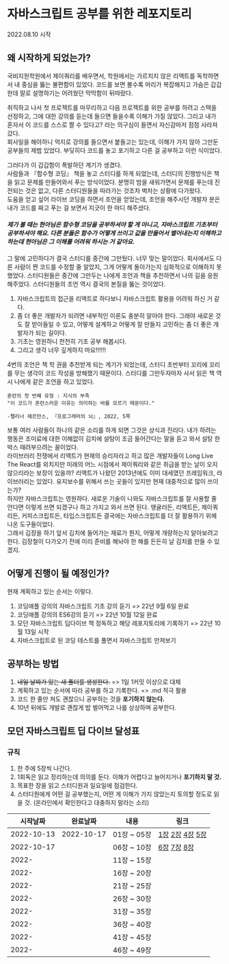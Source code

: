 # 자바스크립트 공부를 위한 레포지토리

2022.08.10 시작

## 왜 시작하게 되었는가?

국비지원학원에서 제이쿼리를 배우면서, 학원에서는 가르치지 않은 리액트를 독학하면서 내 중심을 뚫는 불편함이 있었다. 코드를 보면 볼수록 머리가 복잡해지고 가슴은 갑갑한데 말로 설명하기는 어려웠던 막막함이 뒤따랐다.

취직하고 나서 첫 프로젝트를 마무리하고 다음 프로젝트를 위한 공부를 하려고 스택을 선정하고, 그에 대한 강의를 듣는데 들으면 들을수록 이해가 가질 않았다. 그리고 내가 혼자서 이 코드를 스스로 짤 수 있다고? 라는 의구심이 들면서 자신감마저 점점 사라져갔다.  
회사일을 해야하니 억지로 강의를 들으면서 붙들고는 있는데, 이해가 가지 않아 그만둔 공부들의 제법 있었다. 부딪히다 코드를 놓고 포기하고 다른 걸 공부하고 이런 식이었다.

그러다가 이 갑갑함이 폭발하던 계기가 생겼다.  
사람들과 『함수형 코딩』 책을 놓고 스터디를 하게 되었는데, 스터디의 진행방식은 책을 읽고 문제를 만들어와서 푸는 방식이었다. 분명히 밤을 새워가면서 문제를 푸는데 진전되는 것은 없고, 다른 스터디원들을 따라가는 것조차 벅차는 상황에 다가왔다.  
도움을 얻고 싶어 라이브 코딩을 하면서 조언을 얻었는데, 조언을 해주시던 개발자 분은 내가 코드를 짜고 푸는 걸 보면서 지긋이 한 마디 해주셨다.

#### _제가 볼 때는 현아님은 함수형 코딩을 공부하셔야 할 게 아니고, 자바스크립트 기초부터 공부하셔야 해요. 다른 분들은 함수가 어떻게 쓰이고 값을 만들어서 뱉어내는지 이해하고 하는데 현아님은 그 이해를 어려워 하시는 거 같아요._

그 말에 고민하다가 결국 스터디를 중간에 그만뒀다. 너무 맞는 말이었다. 회사에서도 다른 사람이 짠 코드를 수정할 줄 알았지, 그게 어떻게 돌아가는지 심화적으로 이해하지 못했었다. 스터디원들은 중간에 그만두는 나에게 조언과 책을 추천하면서 나의 길을 응원해주었다. 스터디원들의 조언 역시 결국의 본질을 뚫는 것이었다.

1. 자바스크립트의 접근을 리액트로 하다보니 자바스크립트 활용을 어려워 하신 거 같다.
2. 좀 더 좋은 개발자가 되려면 내부적인 이론도 충분히 알아야 한다. 그래야 새로운 것도 잘 받아들일 수 있고, 어떻게 설계하고 어떻게 잘 만들지 고민하는 좀 더 좋은 개발자가 되는 길이다.
3. 기초는 영원하니 천천히 기초 공부 해봅시다.
4. 그리고 생각 너무 깊게하지 마요!!!!!!

4번의 조언은 책 학 권을 추천받게 되는 계기가 되었는데, 스터디 초반부터 꼬리에 꼬리를 무는 생각이 코드 작성을 방해했기 때문이다. 스터디를 그만두자마자 사서 읽은 책 역시 나에게 같은 조언을 하고 있었다.

```
혼란의 첫 번째 유형 : 지식의 부족
"이 코드가 혼란스러운 이유는 의미하는 바를 모르기 때문이다."

-펠리너 헤르만스, 『프로그래머의 뇌』, 2022, 5쪽
```

보통 여러 사람들이 하나의 같은 소리를 하게 되면 그것은 상식과 진리다. 내가 하려는 행동은 조미료에 대한 이해없이 김치에 설탕이 조금 들어간다는 말을 듣고 와서 설탕 한 박스 때려부으려는 꼴이었다.  
라이브러리 전쟁에서 리액트가 현재의 승리자라고 하고 많은 개발자들이 Long Live The React를 외치지만 미래의 어느 시점에서 제이쿼리와 같은 취급을 받는 날이 오지 않으리라는 보장이 있을까? 리액트가 나왔던 2013년에도 이미 대세였던 프레임워크, 라이브러리는 있었다. 유지보수를 위해서 쓰는 곳들이 있지만 현재 대중적으로 많이 쓰이는가?  
하지만 자바스크립트는 영원하다. 새로운 기술이 나와도 자바스크립트를 잘 사용할 줄 안다면 이렇게 쓰면 되겠구나 하고 가지고 와서 쓰면 된다. 앵귤러든, 리액트든, 제이쿼리든, 커피스크립트든, 타입스크립트든 결국에는 자바스크립트를 더 잘 활용하기 위헤 나온 도구들이었다.  
그래서 김장을 하기 앞서 김치에 들어가는 재료가 뭔지, 어떻게 개량하는지 알아보려고 한다. 김장철이 다가오기 전에 미리 준비를 해놔야 한 해를 든든히 날 김치를 만들 수 있겠지.

## 어떻게 진행이 될 예정인가?

현재 계획하고 있는 순서는 이렇다.

1. 코딩애플 강의의 자바스크립트 기초 강의 듣기 => 22년 9월 6일 완료
2. 코딩애플 강의의 ES6강의 듣기 => 22년 10월 12일 완료
3. 모던 자바스크립트 딥다이브 책 정독하고 해당 레포지토리에 기록하기 => 22년 10월 13일 시작
4. 자바스크립트로 된 코딩 테스트를 풀면서 자바스크립트 만져보기

## 공부하는 방법

1. ~~내일 날짜가 있는 새 폴더를 생성한다.~~ => 1일 1커밋 이상으로 대체
2. 계획하고 있는 순서에 따라 공부를 하고 기록한다. => .md 적극 활용
3. 코드 한 줄만 쳐도 괜찮으니 공부하는 것을 <strong>포기하지 않는다.</strong>
4. 10년 뒤에도 개발로 괜찮게 밥 벌어먹고 나를 상상하며 공부한다.

## 모던 자바스크립트 딥 다이브 달성표

### 규칙

1. 한 주에 5장씩 나간다.
2. 1회독은 읽고 정리하는데 의의를 둔다. 이해가 어렵다고 늘어지거나 <strong>포기하지 말 것.</strong>
3. 목표한 장을 읽고 스터디원과 일요일에 점검한다.
4. 스터디원에게 어떤 걸 공부했는지, 어떤 게 이해가 가지 않았는지 토의할 정도로 읽을 것. (온라인에서 확인한다고 대충하지 말라는 소리)

| 시작날짜   | 완료날짜   | 내용        | 링크                                        |
| ---------- | ---------- | ----------- | ------------------------------------------- |
| 2022-10-13 | 2022-10-17 | 01장 ~ 05장 | [1장][1장] [2장][2장] [4장][4장] [5장][5장] |
| 2022-10-17 |            | 06장 ~ 10장 | [6장][6장] [7장][7장] [8장][8장]            |
| 2022-      |            | 11장 ~ 15장 |                                             |
| 2022-      |            | 16장 ~ 20장 |                                             |
| 2022-      |            | 21장 ~ 25장 |                                             |
| 2022-      |            | 26장 ~ 30장 |                                             |
| 2022-      |            | 31장 ~ 35장 |                                             |
| 2022-      |            | 36장 ~ 40장 |                                             |
| 2022-      |            | 41장 ~ 45장 |                                             |
| 2022-      |            | 46장 ~ 49장 |                                             |

<!-- 공부 링크 정리 -->

[1장]: https://github.com/Hyun-h/javascript_study/tree/main/modern_javascript_deep_dive/01%EC%9E%A5_%ED%94%84%EB%A1%9C%EA%B7%B8%EB%9E%98%EB%B0%8D
[2장]: https://github.com/Hyun-h/javascript_study/tree/main/modern_javascript_deep_dive/02%EC%9E%A5_%EC%9E%90%EB%B0%94%EC%8A%A4%ED%81%AC%EB%A6%BD%ED%8A%B8%EB%9E%80
[4장]: https://github.com/Hyun-h/javascript_study/tree/main/modern_javascript_deep_dive/04%EC%9E%A5_%EB%B3%80%EC%88%98
[5장]: https://github.com/Hyun-h/javascript_study/tree/main/modern_javascript_deep_dive/05%EC%9E%A5_%ED%91%9C%ED%98%84%EC%8B%9D%EA%B3%BC_%EB%AC%B8
[6장]: https://github.com/Hyun-h/javascript_study/tree/main/modern_javascript_deep_dive/06%EC%9E%A5_%EB%8D%B0%EC%9D%B4%ED%84%B0_%ED%83%80%EC%9E%85
[7장]: https://github.com/Hyun-h/javascript_study/tree/main/modern_javascript_deep_dive/07%EC%9E%A5_%EC%97%B0%EC%82%B0%EC%9E%90
[8장]: https://github.com/Hyun-h/javascript_study/tree/main/modern_javascript_deep_dive/08%EC%9E%A5_%EC%A0%9C%EC%96%B4%EB%AC%B8
